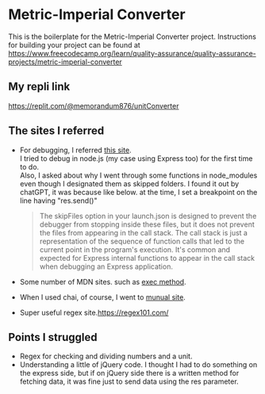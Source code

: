 # Metric-Imperial Converter

This is the boilerplate for the Metric-Imperial Converter project. Instructions for building your project can be found at https://www.freecodecamp.org/learn/quality-assurance/quality-assurance-projects/metric-imperial-converter

## My repli link
https://replit.com/@memorandum876/unitConverter

## The sites I referred
- For debugging, I referred [this site](https://blog.logrocket.com/how-to-debug-node-js-apps-in-visual-studio-code/).  
I tried to debug in node.js (my case using Express too) for the first time to do.  
Also, I asked about why I went through some functions in node_modules even though I designated them as skipped folders. I found it out by chatGPT, it was because like below. at the time, I set a breakpoint on the line having "res.send()"

    >The skipFiles option in your launch.json is designed to prevent the debugger from stopping inside these files, but it does not prevent the files from appearing in the call stack. The call stack is just a representation of the sequence of function calls that led to the current point in the program's execution. It's common and expected for Express internal functions to appear in the call stack when debugging an Express application.  


- Some number of MDN sites. such as [exec method](https://developer.mozilla.org/en-US/docs/Web/JavaScript/Reference/Global_Objects/RegExp/exec).

- When I used chai, of course, I went to [munual site](https://www.chaijs.com/api/assert/#method_equal).

- Super useful regex site.https://regex101.com/

## Points I struggled

- Regex for checking and dividing numbers and a unit.
- Understanding a little of jQuery code. I thought I had to do something on the express side, but if on jQuery side there is a written method for fetching data, it was fine just to send data using the res parameter.

